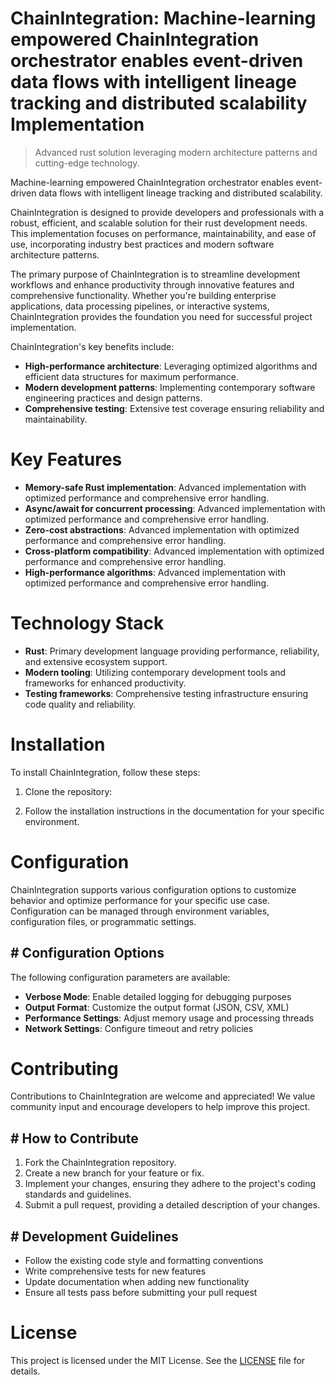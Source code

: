<!-- fallback_ChainIntegration_20251029011517_69951 -->

# ChainIntegration: Machine-learning empowered ChainIntegration orchestrator enables event-driven data flows with intelligent lineage tracking and distributed scalability Implementation
> Advanced rust solution leveraging modern architecture patterns and cutting-edge technology.

Machine-learning empowered ChainIntegration orchestrator enables event-driven data flows with intelligent lineage tracking and distributed scalability.

ChainIntegration is designed to provide developers and professionals with a robust, efficient, and scalable solution for their rust development needs. This implementation focuses on performance, maintainability, and ease of use, incorporating industry best practices and modern software architecture patterns.

The primary purpose of ChainIntegration is to streamline development workflows and enhance productivity through innovative features and comprehensive functionality. Whether you're building enterprise applications, data processing pipelines, or interactive systems, ChainIntegration provides the foundation you need for successful project implementation.

ChainIntegration's key benefits include:

* **High-performance architecture**: Leveraging optimized algorithms and efficient data structures for maximum performance.
* **Modern development patterns**: Implementing contemporary software engineering practices and design patterns.
* **Comprehensive testing**: Extensive test coverage ensuring reliability and maintainability.

# Key Features

* **Memory-safe Rust implementation**: Advanced implementation with optimized performance and comprehensive error handling.
* **Async/await for concurrent processing**: Advanced implementation with optimized performance and comprehensive error handling.
* **Zero-cost abstractions**: Advanced implementation with optimized performance and comprehensive error handling.
* **Cross-platform compatibility**: Advanced implementation with optimized performance and comprehensive error handling.
* **High-performance algorithms**: Advanced implementation with optimized performance and comprehensive error handling.

# Technology Stack

* **Rust**: Primary development language providing performance, reliability, and extensive ecosystem support.
* **Modern tooling**: Utilizing contemporary development tools and frameworks for enhanced productivity.
* **Testing frameworks**: Comprehensive testing infrastructure ensuring code quality and reliability.

# Installation

To install ChainIntegration, follow these steps:

1. Clone the repository:


2. Follow the installation instructions in the documentation for your specific environment.

# Configuration

ChainIntegration supports various configuration options to customize behavior and optimize performance for your specific use case. Configuration can be managed through environment variables, configuration files, or programmatic settings.

## # Configuration Options

The following configuration parameters are available:

* **Verbose Mode**: Enable detailed logging for debugging purposes
* **Output Format**: Customize the output format (JSON, CSV, XML)
* **Performance Settings**: Adjust memory usage and processing threads
* **Network Settings**: Configure timeout and retry policies

# Contributing

Contributions to ChainIntegration are welcome and appreciated! We value community input and encourage developers to help improve this project.

## # How to Contribute

1. Fork the ChainIntegration repository.
2. Create a new branch for your feature or fix.
3. Implement your changes, ensuring they adhere to the project's coding standards and guidelines.
4. Submit a pull request, providing a detailed description of your changes.

## # Development Guidelines

* Follow the existing code style and formatting conventions
* Write comprehensive tests for new features
* Update documentation when adding new functionality
* Ensure all tests pass before submitting your pull request

# License

This project is licensed under the MIT License. See the [LICENSE](https://github.com/LuisFillipe1/ChainIntegration/blob/main/LICENSE) file for details.
